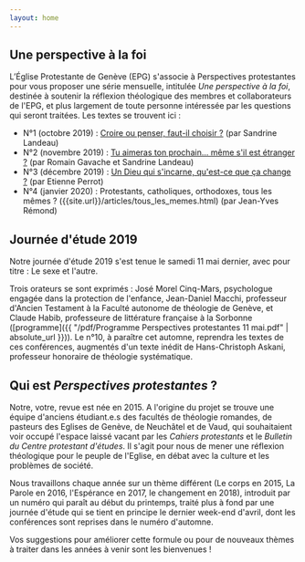 ```yaml
---
layout: home
---
```


## Une perspective à la foi
L’Église Protestante de Genève (EPG) s'associe à Perspectives protestantes pour vous proposer une série mensuelle, intitulée *Une perspective à la foi*, destinée à soutenir la réflexion théologique des membres et collaborateurs de l'EPG, et plus largement de toute personne intéressée par les questions qui seront traitées. Les textes se trouvent ici : 

* N°1 (octobre 2019) : [Croire ou penser, faut-il choisir ?]({{site.url}}/articles/croire_ou_penser.html) (par Sandrine Landeau)
* N°2 (novembre 2019) : [Tu aimeras ton prochain... même s'il est étranger ?]({{site.url}}/articles/tu_aimeras_ton_prochain.html) (par Romain Gavache et Sandrine Landeau)
* N°3 (décembre 2019) : [Un Dieu qui s'incarne, qu'est-ce que ça change ?]({{site.url}}/articles/un_dieu_qui_s_incarne.html) (par Etienne Perrot)
* N°4 (janvier 2020) : Protestants, catholiques, orthodoxes, tous les mêmes ? ({{site.url}}/articles/tous_les_memes.html) (par Jean-Yves Rémond)

## Journée d'étude 2019
Notre journée d'étude 2019 s'est tenue le samedi 11 mai dernier, avec pour titre : Le sexe et l'autre.

Trois orateurs se sont exprimés : José Morel Cinq-Mars, psychologue engagée dans la protection de l'enfance, Jean-Daniel Macchi, professeur d'Ancien Testament à la Faculté autonome de théologie de Genève, et Claude Habib, professeure de littérature française à la Sorbonne ([programme]({{ "/pdf/Programme Perspectives protestantes 11 mai.pdf" | absolute_url }})). Le n°10, à paraître cet automne, reprendra les textes de ces conférences, augmentés d'un texte inédit de Hans-Christoph Askani, professeur honoraire de théologie systématique.
 

## Qui est *Perspectives protestantes*&nbsp;?
Notre, votre, revue est née en 2015. A l'origine du projet se trouve une équipe d'anciens étudiant.e.s des facultés de théologie romandes, de pasteurs des Eglises de Genève, de Neuchâtel et de Vaud, qui souhaitaient voir occupé l'espace laissé vacant par les *Cahiers protestants* et le *Bulletin du Centre protestant d'études*. Il s'agit pour nous de mener une réflexion théologique pour le peuple de l'Eglise, en débat avec la culture et les problèmes de société. 

Nous travaillons chaque année sur un thème différent (Le corps en 2015, La Parole en 2016, l'Espérance en 2017, le changement en 2018), introduit par un numéro qui paraît au début du printemps, traité plus à fond par une journée d'étude qui se tient en principe le dernier week-end d'avril, dont les conférences sont reprises dans le numéro d'automne.

Vos suggestions pour améliorer cette formule ou pour de nouveaux thèmes à traiter dans les années à venir sont les bienvenues ! 

